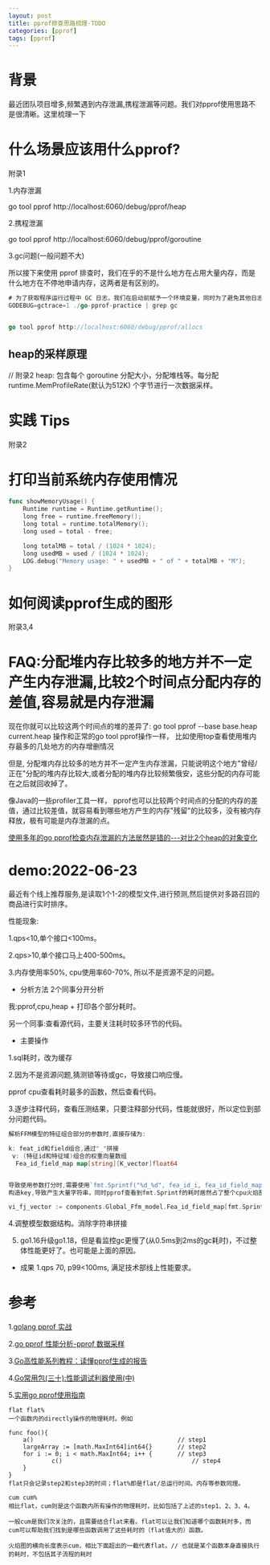 ```yaml
---
layout: post
title: pprof排查思路梳理-TODO
categories: [pprof]
tags: [pprof]
---
```


# 背景
最近团队项目增多,频繁遇到内存泄漏,携程泄漏等问题。我们对pprof使用思路不是很清晰。这里梳理一下

# 什么场景应该用什么pprof?
附录1

1.内存泄漏

go tool pprof http://localhost:6060/debug/pprof/heap


2.携程泄漏

go tool pprof http://localhost:6060/debug/pprof/goroutine


3.gc问题(一般问题不大)

所以接下来使用 pprof 排查时，我们在乎的不是什么地方在占用大量内存，而是什么地方在不停地申请内存，这两者是有区别的。

```go
# 为了获取程序运行过程中 GC 日志，我们在启动前赋予一个环境变量，同时为了避免其他日志的干扰，使用 grep 筛选出 GC 日志查看：
GODEBUG=gctrace=1 ./go-pprof-practice | grep gc


go tool pprof http://localhost:6060/debug/pprof/allocs

```

## heap的采样原理
// 附录2
heap: 包含每个 goroutine 分配大小，分配堆栈等。每分配 runtime.MemProfileRate(默认为512K) 个字节进行一次数据采样。

# 实践 Tips
附录2

# 打印当前系统内存使用情况
```go
func showMemoryUsage() {
    Runtime runtime = Runtime.getRuntime();
    long free = runtime.freeMemory();
    long total = runtime.totalMemory();
    long used = total - free;

    long totalMB = total / (1024 * 1024);
    long usedMB = used / (1024 * 1024);
    LOG.debug("Memory usage: " + usedMB + " of " + totalMB + "M");
}
```

# 如何阅读pprof生成的图形
附录3,4


# FAQ:分配堆内存比较多的地方并不一定产生内存泄漏,比较2个时间点分配内存的差值,容易就是内存泄漏

现在你就可以比较这两个时间点的堆的差异了: go tool pprof --base base.heap current.heap
操作和正常的go tool pprof操作一样， 比如使用top查看使用堆内存最多的几处地方的内存增删情况


但是, 分配堆内存比较多的地方并不一定产生内存泄漏，只能说明这个地方"曾经/正在"分配的堆内存比较大,或者分配的堆内存比较频繁俄安，这些分配的内存可能在之后就回收掉了。

像Java的一些profiler工具一样， pprof也可以比较两个时间点的分配的内存的差值，通过比较差值，就容易看到哪些地方产生的内存"残留"的比较多，没有被内存释放，极有可能是内存泄漏的点。

[使用多年的go pprof检查内存泄漏的方法居然是错的---对比2个heap的对象变化](https://colobu.com/2019/08/20/use-pprof-to-compare-go-memory-usage/)


# demo:2022-06-23
最近有个线上推荐服务,是读取1个1-2的模型文件,进行预测,然后提供对多路召回的商品进行实时排序。

性能现象:

1.qps<10,单个接口<100ms。

2.qps>10,单个接口马上400-500ms。

3.内存使用率50%, cpu使用率60-70%, 所以不是资源不足的问题。

* 分析方法
2个同事分开分析

我:pprof,cpu,heap + 打印各个部分耗时。

另一个同事:查看源代码，主要关注耗时较多环节的代码。

* 主要操作

1.sql耗时，改为缓存

2.因为不是资源问题,猜测锁等待或gc，导致接口响应慢。

pprof cpu查看耗时最多的函数，然后查看代码。

3.逐步注释代码，查看压测结果，只要注释部分代码，性能就很好，所以定位到部分问题代码。

```go
解析FFM模型的特征组合部分的参数时,直接存储为:

k: feat_id和field组合,通过"_"拼接
 v: (特征id和特征域)组合的权重向量数组
  Fea_id_field_map map[string][K_vector]float64


导致使用参数打分时,需要使用`fmt.Sprintf("%d_%d", fea_id_i, fea_id_field_map[fea_id_j]`
构造key,导致产生大量字符串，同时pprof查看到fmt.Sprintf的耗时居然占了整个cpu火焰图的40%,所以想办法去掉整个字符串拼接

vi_fj_vector := components.Global_Ffm_model.Fea_id_field_map[fmt.Sprintf("%d_%d", fea_id_i, fea_id_field_map[fea_id_j])]
```

4.调整模型数据结构。消除字符串拼接

5. go1.16升级go1.18，但是看监控gc更慢了(从0.5ms到2ms的gc耗时)，不过整体性能更好了。也可能是上面的原因。


* 成果
1.qps 70, p99<100ms, 满足技术部线上性能要求。


# 参考
1.[golang pprof 实战](https://blog.wolfogre.com/posts/go-ppof-practice/)

2.[go pprof 性能分析-pprof 数据采样](https://wudaijun.com/2018/04/go-pprof/)

3.[Go高性能系列教程：读懂pprof生成的报告](https://zhuanlan.zhihu.com/p/376191268)

4.[Go常用包(三十):性能调试利器使用(中)](https://liuqh.icu/2021/11/17/go/package/30-pprof-2)

5.[实用go pprof使用指南](https://zhuanlan.zhihu.com/p/396363069)

```text
flat flat%
一个函数内的directly操作的物理耗时。例如

func foo(){
    a()                                        // step1
    largeArray := [math.MaxInt64]int64{}       // step2
    for i := 0; i < math.MaxInt64; i++ {       // step3
            c()                                    // step4
    }
}
flat只会记录step2和step3的时间；flat%即是flat/总运行时间。内存等参数同理。
```

```text
cum cum%
相比flat，cum则是这个函数内所有操作的物理耗时，比如包括了上述的step1、2、3、4。

一般cum是我们次关注的，且需要结合flat来看。flat可以让我们知道哪个函数耗时多，而cum可以帮助我们找到是哪些函数调用了这些耗时的（flat值大的）函数。
```

```text
火焰图的横向长度表示cum，相比下面超出的一截代表flat。// 也就是某个函数本身直接执行的耗时，不包括其子流程的耗时
```